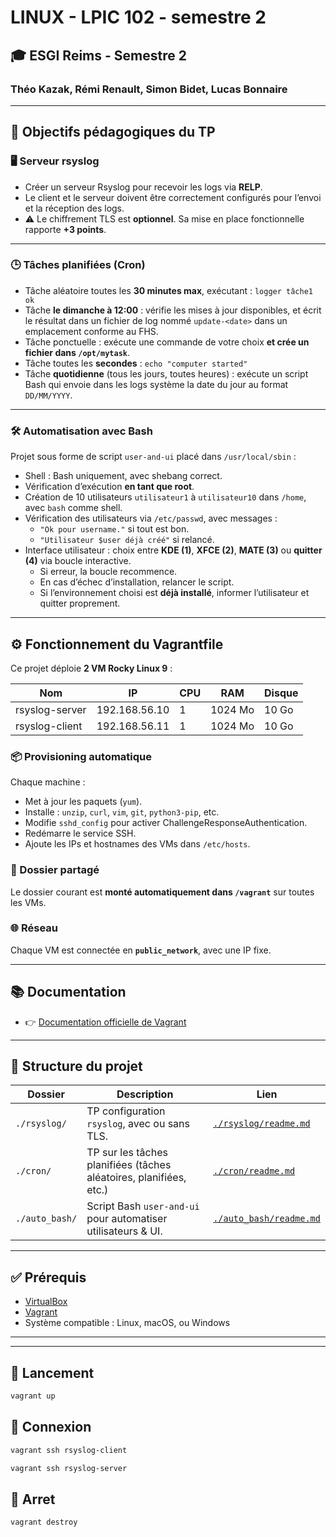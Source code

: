 # LINUX - LPIC 102 - semestre 2

## 🎓 ESGI Reims - Semestre 2

### Théo Kazak, Rémi Renault, Simon Bidet, Lucas Bonnaire

---

## 🧾 Objectifs pédagogiques du TP

### 🖥️ Serveur rsyslog

- Créer un serveur Rsyslog pour recevoir les logs via **RELP**.
- Le client et le serveur doivent être correctement configurés pour l’envoi et la réception des logs.
- ⚠️ Le chiffrement TLS est **optionnel**. Sa mise en place fonctionnelle rapporte **+3 points**.

---

### 🕒 Tâches planifiées (Cron)

- Tâche aléatoire toutes les **30 minutes max**, exécutant :
  `logger tâche1 ok`
- Tâche **le dimanche à 12:00** : vérifie les mises à jour disponibles, et écrit le résultat dans un fichier de log nommé `update-<date>` dans un emplacement conforme au FHS.
- Tâche ponctuelle : exécute une commande de votre choix **et crée un fichier dans `/opt/mytask`**.
- Tâche toutes les **secondes** :
  `echo "computer started"`
- Tâche **quotidienne** (tous les jours, toutes heures) : exécute un script Bash qui envoie dans les logs système la date du jour au format `DD/MM/YYYY`.

---

### 🛠️ Automatisation avec Bash

Projet sous forme de script `user-and-ui` placé dans `/usr/local/sbin` :

- Shell : Bash uniquement, avec shebang correct.
- Vérification d’exécution **en tant que root**.
- Création de 10 utilisateurs `utilisateur1` à `utilisateur10` dans `/home`, avec `bash` comme shell.
- Vérification des utilisateurs via `/etc/passwd`, avec messages :
  - `"Ok pour username."` si tout est bon.
  - `"Utilisateur $user déjà créé"` si relancé.
- Interface utilisateur : choix entre **KDE (1)**, **XFCE (2)**, **MATE (3)** ou **quitter (4)** via boucle interactive.
  - Si erreur, la boucle recommence.
  - En cas d’échec d’installation, relancer le script.
  - Si l’environnement choisi est **déjà installé**, informer l’utilisateur et quitter proprement.

---

## ⚙️ Fonctionnement du Vagrantfile

Ce projet déploie **2 VM Rocky Linux 9** :

| Nom             | IP              | CPU | RAM     | Disque |
|----------------|------------------|-----|---------|--------|
| rsyslog-server | 192.168.56.10    | 1   | 1024 Mo | 10 Go  |
| rsyslog-client | 192.168.56.11    | 1   | 1024 Mo | 10 Go  |

### 📦 Provisioning automatique

Chaque machine :

- Met à jour les paquets (`yum`).
- Installe : `unzip`, `curl`, `vim`, `git`, `python3-pip`, etc.
- Modifie `sshd_config` pour activer ChallengeResponseAuthentication.
- Redémarre le service SSH.
- Ajoute les IPs et hostnames des VMs dans `/etc/hosts`.

### 📁 Dossier partagé

Le dossier courant est **monté automatiquement dans `/vagrant`** sur toutes les VMs.

### 🌐 Réseau

Chaque VM est connectée en **`public_network`**, avec une IP fixe.

---

## 📚 Documentation

- 👉 [Documentation officielle de Vagrant](https://developer.hashicorp.com/vagrant)

---

## 📁 Structure du projet

| Dossier         | Description                                                           | Lien                                  |
|----------------|-----------------------------------------------------------------------|---------------------------------------|
| `./rsyslog/`   | TP configuration `rsyslog`, avec ou sans TLS.                         | [`./rsyslog/readme.md`](./rsyslog) |
| `./cron/`      | TP sur les tâches planifiées (tâches aléatoires, planifiées, etc.)    | [`./cron/readme.md`](./cron)       |
| `./auto_bash/` | Script Bash `user-and-ui` pour automatiser utilisateurs & UI.         | [`./auto_bash/readme.md`](./auto_bash) |

---

## ✅ Prérequis

- [VirtualBox](https://www.virtualbox.org/)
- [Vagrant](https://developer.hashicorp.com/vagrant/)
- Système compatible : Linux, macOS, ou Windows

---

---

## 🚀 Lancement

```bash
vagrant up
```

## 🛜 Connexion

```bash
vagrant ssh rsyslog-client
```

```bash
vagrant ssh rsyslog-server
```

## 🛑 Arret

```bash
vagrant destroy
```
